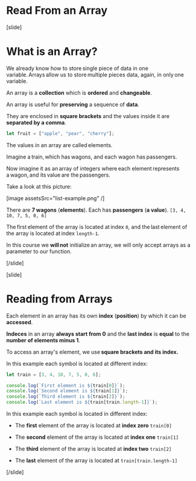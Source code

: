 # Read From an Array

[slide]
# What is an Array? 

We already know how to store single piece of data in one variable. Arrays allow us to store multiple pieces data, again, in only one variable. 

An array is a **collection** which is **ordered** and **changeable**.

An array is useful for **preserving** a sequence of **data**.

They are enclosed in **square brackets** and the values inside it are **separated by a comma**.

```js
let fruit = ["apple", "pear", "cherry"];
```

The values in an array are called elements. 

Imagine a train, which has wagons, and each wagon has passengers. 

Now imagine it as an array of integers where each element represents a wagon, and its value are the passengers. 

Take a look at this picture:

[image assetsSrc="list-example.png" /]

There are **7 wagons** (**elements**). Each has **passengers** (**a value**). `[3, 4, 10, 7, 5, 0, 6]`

The first element of the array is located at index `0`, and the last element of the array is located at index `length-1`. 

In this course we **will not** initialize an array, we will only accept arrays as a parameter to our function. 

[/slide]

[slide]
# Reading from Arrays

Each element in an array has its own **index** (**position**) by which it can be **accessed**.

**Indeces** in an array **always start from 0** and the **last index** is **equal** to the **number of elements minus 1**.

To access an array's element, we use **square brackets and its index.**

In this example each symbol is located at different index: 

```js live
let train = [3, 4, 10, 7, 5, 0, 6];

console.log(`First element is ${train[0]}`);
console.log(`Second element is ${train[1]}`);
console.log(`Third element is ${train[2]}`);
console.log(`Last element is ${train[train.length-1]}`);
```

In this example each symbol is located in different index:

- The **first** element of the array is located at **index zero** `train[0]`

- The **second** element of the array is located at **index one** `train[1]`

- The **third** element of the array is located at **index two** `train[2]`

- The **last** element of the array is located at `train[train.length-1]`

[/slide]
